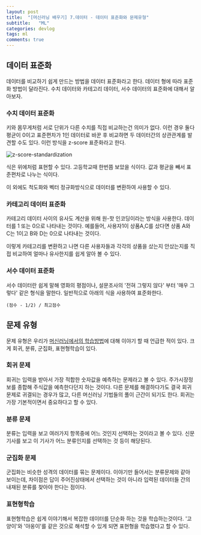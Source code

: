 ```yaml
---
layout: post
title:  "[머신러닝 배우기] 7.데이터 - 데이터 표준화와 문제유형"
subtitle:   "ML"
categories: devlog
tags: ml
comments: true
---
```


## 데이터 표준화

데이터를 비교하기 쉽게 만드는 방법을 데이터 표준화라고 한다. 데이터 형에 따라 표준화 방법이 달라진다. 수치 데이터와 카테고리 데이터, 서수 데이터의 표준화에 대해서 알아보자.

### 수치 데이터 표준화

키와 몸무게처럼 서로 단위가 다른 수치를 직접 비교하는건 의미가 없다. 이런 경우 둘다 평균이 0이고 표준편차가 1인 데이터로 바꾼 후 비교하면 두 데이터간의 상관관계를 발견할 수도 있다. 이런 방식을 z-score 표준화라고 한다.

![z-score-standardization](https://wikimedia.org/api/rest_v1/media/math/render/svg/e61469e99c0c981d3f5813693366f17f9710dead)

식은 위에처럼 표현할 수 있다. 고등학교때 한번쯤 보았을 식이다. 값과 평균을 빼서 표준편차로 나누는 식이다.

이 외에도 척도화와 벡터 정규화방식으로 데이터를 변환하여 사용할 수 있다.

### 카테고리 데이터 표준화

카테고리 데이터 사이의 유사도 계산을 위해 원-핫 인코딩이라는 방식을 사용한다. 데이터를 1 또는 0으로 나타내는 것이다. 예를들어, 사용자1이 상품A,C를 샀다면 상품 A와 C는 1이고 B와 D는 0으로 나타내는 것이다.

이렇게 카테고리를 변환하고 나면 다른 사용자들과 각각의 상품을 샀는지 안샀는지를 직접 비교하여 얼마나 유사한지를 쉽게 알아 볼 수 있다.

### 서수 데이터 표준화

서수 데이터란 쉽게 말해 영화의 평점이나, 설문조사의 '전혀 그렇지 않다' 부터 '매우 그렇다' 같은 형식을 말한다. 일반적으로 아래의 식을 사용하여 표준화한다.

```
(점수 - 1/2) / 최고점수
```

## 문제 유형

문제 유형은 우리가 [머신러닝에서의 학습방법](https://isme2n.github.io/devlog/2017/10/26/machine-learning-2/)에 대해 이야기 할 때 언급한 적이 있다. 크게 회귀, 분류, 군집화, 표현형학습이 있다.

### 회귀 문제

회귀는 입력을 받아서 가장 적합한 숫자값을 예측하는 문제라고 볼 수 있다. 주가시장정보를 종합해 주식값을 예측한다던지 하는 것이다. 다른 문제를 해결하다가도 결국 회귀문제로 귀결되는 경우가 많고, 다른 머신러닝 기법들의 풀이 근간이 되기도 한다. 회귀는 가장 기본적이면서 중요하다고 할 수 있다.

### 분류 문제

분류는 입력을 보고 여러가지 항목중에 어느 것인지 선택하는 것이라고 볼 수 있다. 신문기사를 보고 이 기사가 어느 분류인지를 선택하는 것 등이 해당된다.

### 군집화 문제

군집화는 비슷한 성격의 데이터를 묶는 문제이다. 이야기만 들어서는 분류문제와 같아 보이는데, 차이점은 답이 주어진상태에서 선택하는 것이 아니라 입력된 데이터들 간의 내재된 분류를 찾아야 한다는 점이다. 

### 표현형학습

표현형학습은 쉽게 이야기해서 복잡한 데이터를 단순화 하는 것을 학습하는것이다. '고양이'와 '야옹이'를 같은 것으로 해석할 수 있게 되면 표현형을 학습했다고 할 수 있다.

